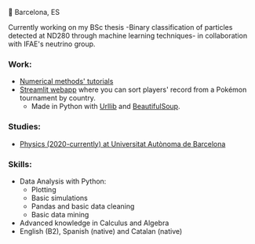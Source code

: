 :round_pushpin: Barcelona, ES

Currently working on my BSc thesis -Binary classification of particles detected at ND280 through machine learning techniques- in collaboration with IFAE's neutrino group.
### Work:
- [Numerical methods' tutorials](https://www.kaggle.com/code/carlosherreravzquez/calculating-pi-with-rice-mc-tutorial)
- [Streamlit webapp](https://lentejas1-vgc-records-main-x631ba.streamlit.app/) where you can sort players' record from a Pokémon tournament by country.
  - Made in Python with [Urllib](https://github.com/python/cpython/tree/3.11/Lib/urllib/) and [BeautifulSoup](https://www.crummy.com/software/BeautifulSoup/).

### Studies:
- [Physics (2020-currently) at Universitat Autònoma de Barcelona](https://www.uab.cat/web/estudiar/ehea-degrees/general-information-1216708259085.html?param1=1216102930384)

### Skills:
- Data Analysis with Python:
  - Plotting
  - Basic simulations
  - Pandas and basic data cleaning
  - Basic data mining
- Advanced knowledge in Calculus and Algebra
- English (B2), Spanish (native) and Catalan (native)
